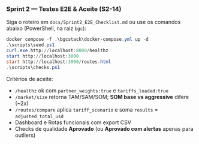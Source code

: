 
### Sprint 2 — Testes E2E & Aceite (S2-14)

Siga o roteiro em `docs/Sprint2_E2E_Checklist.md` ou use os comandos abaixo (PowerShell, na raiz `bgc`):

```powershell
docker compose -f .\bgcstack\docker-compose.yml up -d
.\scripts\seed.ps1
curl.exe http://localhost:8080/healthz
start http://localhost:3000
start http://localhost:3000/routes.html
.\scripts\checks.ps1
```

Critérios de aceite:
- `/healthz` ok com `partner_weights:true` e `tariffs_loaded:true`
- `/market/size` retorna TAM/SAM/SOM; **SOM base vs aggressive** difere (~2x)
- `/routes/compare` aplica `tariff_scenario` e soma `results` = `adjusted_total_usd`
- Dashboard e Rotas funcionais com export CSV
- Checks de qualidade **Aprovado** (ou **Aprovado com alertas** apenas para outliers)
